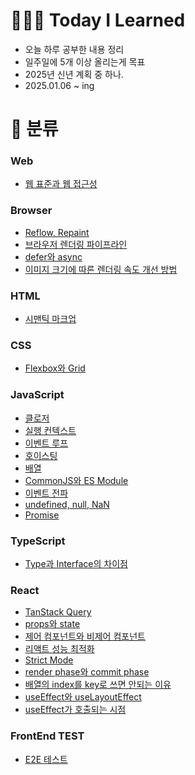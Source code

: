 # 👩🏻‍💻 Today I Learned

- 오늘 하루 공부한 내용 정리
- 일주일에 5개 이상 올리는게 목표
- 2025년 신년 계획 중 하나.
- 2025.01.06 ~ ing

# 📌 분류

### Web

- [웹 표준과 웹 접근성](https://github.com/devsuzy/TIL/blob/main/Web/%EC%9B%B9%20%ED%91%9C%EC%A4%80%EA%B3%BC%20%EC%9B%B9%20%EC%A0%91%EA%B7%BC%EC%84%B1.md)

### Browser

- [Reflow, Repaint](https://github.com/devsuzy/TIL/edit/main/Browser/Reflow%2CRepaint.md)
- [브라우저 렌더링 파이프라인](https://github.com/devsuzy/TIL/blob/main/Browser/%EB%B8%8C%EB%9D%BC%EC%9A%B0%EC%A0%80%20%EB%A0%8C%EB%8D%94%EB%A7%81%20%ED%8C%8C%EC%9D%B4%ED%94%84%EB%9D%BC%EC%9D%B8.md)
- [defer와 async](https://github.com/devsuzy/TIL/blob/main/Browser/defer%EC%99%80%20async.md)
- [이미지 크기에 따른 렌더링 속도 개선 방법](https://github.com/devsuzy/TIL/blob/main/Browser/%EC%9D%B4%EB%AF%B8%EC%A7%80%20%ED%81%AC%EA%B8%B0%EC%97%90%20%EB%94%B0%EB%A5%B8%20%EB%A0%8C%EB%8D%94%EB%A7%81%20%EC%86%8D%EB%8F%84%20%EA%B0%9C%EC%84%A0%20%EB%B0%A9%EB%B2%95.md)

### HTML
- [시맨틱 마크업](https://github.com/devsuzy/TIL/blob/main/HTML/%EC%8B%9C%EB%A7%A8%ED%8B%B1%20%EB%A7%88%ED%81%AC%EC%97%85.md)

### CSS
- [Flexbox와 Grid](https://github.com/devsuzy/TIL/blob/main/CSS/Flexbox%EC%99%80%20Grid.md)

### JavaScript

- [클로저](https://github.com/devsuzy/TIL/blob/main/JavaScript/%ED%81%B4%EB%A1%9C%EC%A0%80.md)
- [실행 컨텍스트](https://github.com/devsuzy/TIL/blob/main/JavaScript/%EC%8B%A4%ED%96%89%20%EC%BB%A8%ED%85%8D%EC%8A%A4%ED%8A%B8.md)
- [이벤트 루프](https://github.com/devsuzy/TIL/edit/main/JavaScript/%EC%9D%B4%EB%B2%A4%ED%8A%B8%20%EB%A3%A8%ED%94%84.md)
- [호이스팅](https://github.com/devsuzy/TIL/blob/main/JavaScript/%ED%98%B8%EC%9D%B4%EC%8A%A4%ED%8C%85.md)
- [배열](https://github.com/devsuzy/TIL/blob/main/JavaScript/%EB%B0%B0%EC%97%B4.md)
- [CommonJS와 ES Module](https://github.com/devsuzy/TIL/blob/main/JavaScript/CommonJS%EC%99%80%20ES%20Module.md)
- [이벤트 전파](https://github.com/devsuzy/TIL/blob/main/JavaScript/%EC%9D%B4%EB%B2%A4%ED%8A%B8%20%EC%A0%84%ED%8C%8C.md)
- [undefined, null, NaN](https://github.com/devsuzy/TIL/blob/main/JavaScript/undefined%2C%20null%2C%20NaN.md)
- [Promise](https://github.com/devsuzy/TIL/blob/main/JavaScript/Promise.md)

### TypeScript

- [Type과 Interface의 차이점](https://github.com/devsuzy/TIL/blob/main/TypeScript/Type%EA%B3%BC%20Interface%EC%9D%98%20%EC%B0%A8%EC%9D%B4%EC%A0%90.md)

### React

- [TanStack Query](https://github.com/devsuzy/TIL/blob/main/React/TanStack%20Query.md)
- [props와 state](https://github.com/devsuzy/TIL/blob/main/React/props%EC%99%80%20state.md)
- [제어 컴포넌트와 비제어 컴포넌트](https://github.com/devsuzy/TIL/blob/main/React/%EC%A0%9C%EC%96%B4%20%EC%BB%B4%ED%8F%AC%EB%84%8C%ED%8A%B8%EC%99%80%20%EB%B9%84%EC%A0%9C%EC%96%B4%20%EC%BB%B4%ED%8F%AC%EB%84%8C%ED%8A%B8.md)
- [리액트 성능 최적화](https://github.com/devsuzy/TIL/blob/main/React/%EB%A6%AC%EC%95%A1%ED%8A%B8%20%EC%84%B1%EB%8A%A5%20%EC%B5%9C%EC%A0%81%ED%99%94.md)
- [Strict Mode](https://github.com/devsuzy/TIL/blob/main/React/Strict%20Mode.md)
- [render phase와 commit phase](https://github.com/devsuzy/TIL/blob/main/React/render%20phase%EC%99%80%20commit%20phase.md)
- [배열의 index를 key로 쓰면 안되는 이유](https://github.com/devsuzy/TIL/blob/main/React/%EB%B0%B0%EC%97%B4%EC%9D%98%20index%EB%A5%BC%20key%EB%A1%9C%20%EC%93%B0%EB%A9%B4%20%EC%95%88%EB%90%98%EB%8A%94%20%EC%9D%B4%EC%9C%A0.md)
- [useEffect와 useLayoutEffect](https://github.com/devsuzy/TIL/blob/main/React/useEffect%EC%99%80%20useLayoutEffect.md)
- [useEffect가 호출되는 시점](https://github.com/devsuzy/TIL/blob/main/React/useEffect%EA%B0%80%20%ED%98%B8%EC%B6%9C%EB%90%98%EB%8A%94%20%EC%8B%9C%EC%A0%90.md)

### FrontEnd TEST
- [E2E 테스트](https://github.com/devsuzy/TIL/blob/main/FrontEnd%20TEST/E2E%20%ED%85%8C%EC%8A%A4%ED%8A%B8.md)
